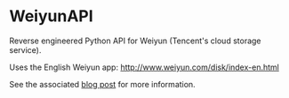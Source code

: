 WeiyunAPI
=========

Reverse engineered Python API for Weiyun (Tencent's cloud storage service).

Uses the English Weiyun app: http://www.weiyun.com/disk/index-en.html

See the associated [blog post]() for more information.